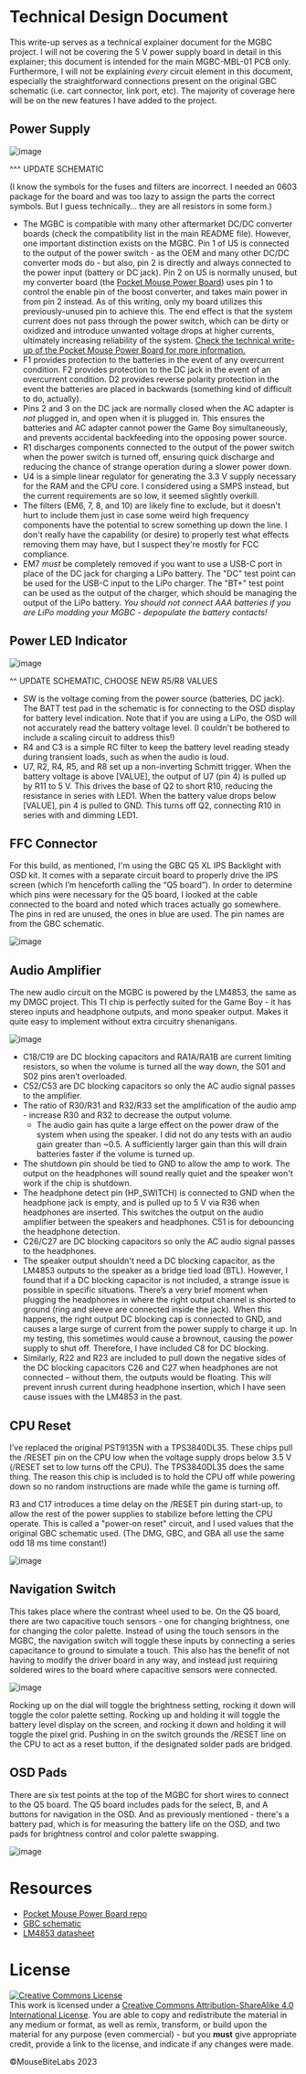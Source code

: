 # Technical Design Document

This write-up serves as a technical explainer document for the MGBC project. I will not be covering the 5 V power supply board in detail in this explainer; this document is intended for the main MGBC-MBL-01 PCB only. Furthermore, I will not be explaining *every* circuit element in this document, especially the straightforward connections present on the original GBC schematic (i.e. cart connector, link port, etc). The majority of coverage here will be on the new features I have added to the project.

## Power Supply

![image](https://user-images.githubusercontent.com/97127539/229975519-7c683c2e-7e78-4ae7-a2a1-f52ae1a83fd0.png)

^^^ UPDATE SCHEMATIC

(I know the symbols for the fuses and filters are incorrect. I needed an 0603 package for the board and was too lazy to assign the parts the correct symbols. But I guess technically… they are all resistors in some form.)

- The MGBC is compatible with many other aftermarket DC/DC converter boards (check the compatibility list in the main README file). However, one important distinction exists on the MGBC. Pin 1 of U5 is connected to the output of the power switch - as the OEM and many other DC/DC converter mods do - but also, pin 2 is directly and always connected to the power input (battery or DC jack). Pin 2 on U5 is normally unused, but my converter board (the <a href="https://github.com/MouseBiteLabs/Pocket-Mouse-Power-Board">Pocket Mouse Power Board</a>) uses pin 1 to control the enable pin of the boost converter, and takes main power in from pin 2 instead. As of this writing, only my board utilizes this previously-unused pin to achieve this. The end effect is that the system current does not pass through the power switch, which can be dirty or oxidized and introduce unwanted voltage drops at higher currents, ultimately increasing reliability of the system. <a href="https://github.com/MouseBiteLabs/Pocket-Mouse-Power-Board/tree/main/Technical">Check the technical write-up of the Pocket Mouse Power Board for more information.</a>
- F1 provides protection to the batteries in the event of any overcurrent condition. F2 provides protection to the DC jack in the event of an overcurrent condition. D2 provides reverse polarity protection in the event the batteries are placed in backwards (something kind of difficult to do, actually).
- Pins 2 and 3 on the DC jack are normally closed when the AC adapter is *not* plugged in, and open when it is plugged in. This ensures the batteries and AC adapter cannot power the Game Boy simultaneously, and prevents accidental backfeeding into the opposing power source.
- R1 discharges components connected to the output of the power switch when the power switch is turned off, ensuring quick discharge and reducing the chance of strange operation during a slower power down.
- U4 is a simple linear regulator for generating the 3.3 V supply necessary for the RAM and the CPU core. I considered using a SMPS instead, but the current requirements are so low, it seemed slightly overkill.
- The filters (EM6, 7, 8, and 10) are likely fine to exclude, but it doesn't hurt to include them just in case some weird high frequency components have the potential to screw something up down the line. I don't really have the capability (or desire) to properly test what effects removing them may have, but I suspect they're mostly for FCC compliance.
- EM7 *must* be completely removed if you want to use a USB-C port in place of the DC jack for charging a LiPo battery. The "DC" test point can be used for the USB-C input to the LiPo charger. The "BT+" test point can be used as the output of the charger, which should be managing the output of the LiPo battery. *You should not connect AAA batteries if you are LiPo modding your MGBC - depopulate the battery contacts!*

## Power LED Indicator

![image](https://user-images.githubusercontent.com/97127539/229975554-8678b3cf-0266-4adb-ac3a-21353d899c0b.png)

^^ UPDATE SCHEMATIC, CHOOSE NEW R5/R8 VALUES

- SW is the voltage coming from the power source (batteries, DC jack). The BATT test pad in the schematic is for connecting to the OSD display for battery level indication. Note that if you are using a LiPo, the OSD will not accurately read the battery voltage level. (I couldn't be bothered to include a scaling circuit to address this!)
- R4 and C3 is a simple RC filter to keep the battery level reading steady during transient loads, such as when the audio is loud.
- U7, R2, R4, R5, and R8 set up a non-inverting Schmitt trigger. When the battery voltage is above [VALUE], the output of U7 (pin 4) is pulled up by R11 to 5 V. This drives the base of Q2 to short R10, reducing the resistance in series with LED1. When the battery value drops below [VALUE], pin 4 is pulled to GND. This turns off Q2, connecting R10 in series with and dimming LED1.

## FFC Connector

For this build, as mentioned, I'm using the GBC Q5 XL IPS Backlight with OSD kit. It comes with a separate circuit board to properly drive the IPS screen (which I’m henceforth calling the “Q5 board”). In order to determine which pins were necessary for the Q5 board, I looked at the cable connected to the board and noted which traces actually go somewhere. The pins in red are unused, the ones in blue are used. The pin names are from the GBC schematic.

![image](https://user-images.githubusercontent.com/97127539/229975715-6d78bbc5-13a3-4177-994b-4fde97fc7a21.png)

## Audio Amplifier

The new audio circuit on the MGBC is powered by the LM4853, the same as my DMGC project. This TI chip is perfectly suited for the Game Boy - it has stereo inputs and headphone outputs, and mono speaker output. Makes it quite easy to implement without extra circuitry shenanigans.

![image](https://user-images.githubusercontent.com/97127539/229975808-5cc1704a-90c0-4aee-af4d-3559ff87c255.png)

- C18/C19 are DC blocking capacitors and RA1A/RA1B are current limiting resistors, so when the volume is turned all the way down, the S01 and S02 pins aren’t overloaded.
- C52/C53 are DC blocking capacitors so only the AC audio signal passes to the amplifier.
- The ratio of R30/R31 and R32/R33 set the amplification of the audio amp - increase R30 and R32 to decrease the output volume.
  - The audio gain has quite a large effect on the power draw of the system when using the speaker. I did not do any tests with an audio gain greater than ~0.5. A sufficiently larger gain than this will drain batteries faster if the volume is turned up.
- The shutdown pin should be tied to GND to allow the amp to work. The output on the headphones will sound really quiet and the speaker won't work if the chip is shutdown.
- The headphone detect pin (HP_SWITCH) is connected to GND when the headphone jack is empty, and is pulled up to 5 V via R36 when headphones are inserted. This switches the output on the audio amplifier between the speakers and headphones. C51 is for debouncing the headphone detection.
- C26/C27 are DC blocking capacitors so only the AC audio signal passes to the headphones.
- The speaker output shouldn't need a DC blocking capacitor, as the LM4853 outputs to the speaker as a bridge tied load (BTL). However, I found that if a DC blocking capacitor is not included, a strange issue is possible in specific situations. There’s a very brief moment when plugging the headphones in where the right output channel is shorted to ground (ring and sleeve are connected inside the jack). When this happens, the right output DC blocking cap is connected to GND, and causes a large surge of current from the power supply to charge it up. In my testing, this sometimes would cause a brownout, causing the power supply to shut off. Therefore, I have included C8 for DC blocking. 
- Similarly, R22 and R23 are included to pull down the negative sides of the DC blocking capacitors C26 and C27 when headphones are not connected – without them, the outputs would be floating. This will prevent inrush current during headphone insertion, which I have seen cause issues with the LM4853 in the past.

## CPU Reset

I’ve replaced the original PST9135N with a TPS3840DL35. These chips pull the /RESET pin on the CPU low when the voltage supply drops below 3.5 V (/RESET set to low turns off the CPU). The TPS3840DL35 does the same thing. The reason this chip is included is to hold the CPU off while powering down so no random instructions are made while the game is turning off.

R3 and C17 introduces a time delay on the /RESET pin during start-up, to allow the rest of the power supplies to stabilize before letting the CPU operate. This is called a "power-on reset" circuit, and I used values that the original GBC schematic used. (The DMG, GBC, and GBA all use the same odd 18 ms time constant!)

![image](https://user-images.githubusercontent.com/97127539/229975938-e13f1dd8-ba86-43c4-9b4a-31103082808e.png)

## Navigation Switch

This takes place where the contrast wheel used to be. On the Q5 board, there are two capacitive touch sensors - one for changing brightness, one for changing the color palette. Instead of using the touch sensors in the MGBC, the navigation switch will toggle these inputs by connecting a series capacitance to ground to simulate a touch. This also has the benefit of not having to modify the driver board in any way, and instead just requiring soldered wires to the board where capacitive sensors were connected.

![image](https://user-images.githubusercontent.com/97127539/229975981-64d72321-9d51-4f81-8900-453c6fdfeb54.png)

Rocking up on the dial will toggle the brightness setting, rocking it down will toggle the color palette setting. Rocking up and holding it will toggle the battery level display on the screen, and rocking it down and holding it will toggle the pixel grid. Pushing in on the switch grounds the /RESET line on the CPU to act as a reset button, if the designated solder pads are bridged.

## OSD Pads

There are six test points at the top of the MGBC for short wires to connect to the Q5 board. The Q5 board includes pads for the select, B, and A buttons for navigation in the OSD. And as previously mentioned - there's a battery pad, which is for measuring the battery life on the OSD, and two pads for brightness control and color palette swapping.

![image](https://user-images.githubusercontent.com/97127539/229976001-32295e79-65a5-4af5-8109-cc9323a7e055.png)

# Resources

- <a href="https://github.com/MouseBiteLabs/Pocket-Mouse-Power-Board">Pocket Mouse Power Board repo</a>
-	<a href="https://console5.com/techwiki/images/e/e6/Nintendo_GBC_Schematic.png">GBC schematic</a>
-	<a href="https://www.ti.com/lit/ds/symlink/lm4853.pdf?ts=1656384256966&ref_url=https%253A%252F%252Fwww.google.com%252F">LM4853 datasheet</a>

# License
<a rel="license" href="http://creativecommons.org/licenses/by-sa/4.0/"><img alt="Creative Commons License" style="border-width:0" src="https://i.creativecommons.org/l/by-sa/4.0/80x15.png" /></a><br />This work is licensed under a <a rel="license" href="http://creativecommons.org/licenses/by-sa/4.0/">Creative Commons Attribution-ShareAlike 4.0 International License</a>. You are able to copy and redistribute the material in any medium or format, as well as remix, transform, or build upon the material for any purpose (even commercial) - but you **must** give appropriate credit, provide a link to the license, and indicate if any changes were made.

©MouseBiteLabs 2023
